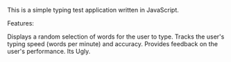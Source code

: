 This is a simple typing test application written in JavaScript.

Features:

Displays a random selection of words for the user to type.
Tracks the user's typing speed (words per minute) and accuracy.
Provides feedback on the user's performance.
Its Ugly.
